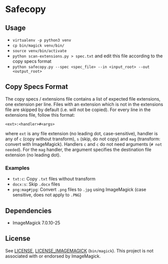 # Safecopy
## Usage
- `virtualenv -p python3 venv`
- `cp bin/magick venv/bin/`
- `source venv/bin/activate`
- `python scan-extensions.py > spec.txt` and edit this file according to the copy specs format
- `python safecopy.py --spec <spec_file> --in <input_root> --out <output_root>` 

## Copy Specs Format
The copy specs / extensions file contains a list of expected file extensions, one extension per line. Files with an extension which is not in the extensions file are skipped by default (i.e. will not be copied). For every line in the extensions file, follow this format:

```
<ext>:<handler>#<args>
```

where `ext` is any file extension (no leading dot, case-sensitive), handler is any of `c` (copy without transform), `s` (skip, do not copy) and `mag` (transform: convert with ImageMagick). Handlers `c` and `c` do not need arguments (`# not needed`). For the `mag` handler, the argument specifies the destination file extension (no leading dot).

### Examples
- `txt:c`: Copy `.txt` files without transform
- `docx:s`: Skip `.docx` files
- `png:mag#jpg`: Convert `.png` files to `.jpg` using ImageMagick (case sensitive, does not apply to `.PNG`)

## Dependencies
- ImageMagick 7.0.10-25

## License
See [LICENSE](LICENSE), [LICENSE_IMAGEMAGICK](LICENSE_IMAGEMAGICK) (`bin/magick`). This project is not associated with or endorsed by ImageMagick.

